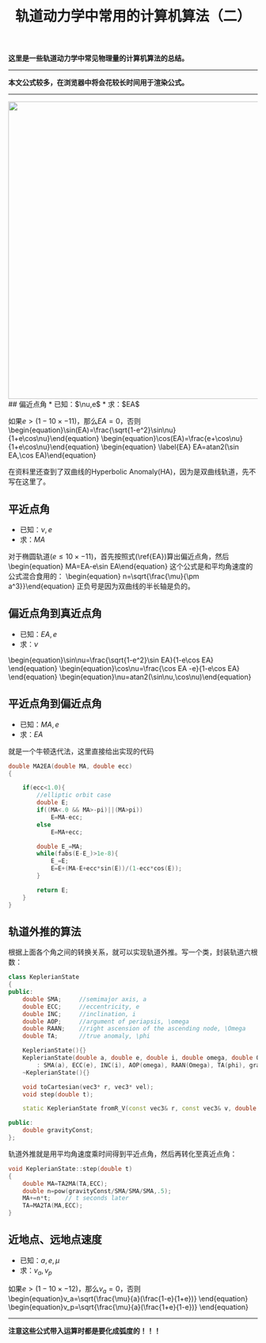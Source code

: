 ﻿---
title: 轨道动力学中常用的计算机算法（二）
categories:
- Programming
tags:
- 天文 
- 数值算法 
updated: 2017-4-7 
---
<script type="text/x-mathjax-config">
  		MathJax.Hub.Config({
            tex2jax: {
                inlineMath: [['$','$'], ['\\(','\\)']]
            },
  			TeX: { 
                equationNumbers: {  
                    autoNumber: "AMS"  
                },
     		    extensions: ["AMSmath.js"]
            },
            CommonHTML: { 
                linebreaks: { 
                    automatic: true 
                } 
            },
            "HTML-CSS": { 
                linebreaks: { 
                    automatic: true 
                } 
            },
            SVG: { 
                linebreaks: { 
                    automatic: true 
                } 
            }
  		});
		</script>

 <script type="text/javascript" src="https://cdn.bootcss.com/mathjax/2.7.3/MathJax.js?config=TeX-AMS-MML_HTMLorMML"></script>
**这里是一些轨道动力学中常见物理量的计算机算法的总结。**

---
**本文公式较多，在浏览器中将会花较长时间用于渲染公式。**  
  
--- 
<img src="{{ site.url }}/assets//blog_images/orbitalElement.svg" width="600px"/>
## 偏近点角
* 已知：$\nu,e$
* 求：$EA$  

如果$e>(1-10\times{-11})$，那么$EA=0$，否则
\begin{equation}\sin(EA)=\frac{\sqrt{1-e^2}\sin\nu}{1+e\cos\nu}\end{equation}
\begin{equation}\cos(EA)=\frac{e+\cos\nu}{1+e\cos\nu}\end{equation}
\begin{equation} \label{EA}
EA=atan2(\sin EA,\cos EA)\end{equation}

在资料里还查到了双曲线的Hyperbolic Anomaly(HA)，因为是双曲线轨道，先不写在这里了。

## 平近点角
* 已知：$\nu,e$
* 求：$MA$  

对于椭圆轨道($e\leq 10\times{-11}$)，首先按照式(\ref{EA})算出偏近点角，然后
\begin{equation} MA=EA-e\sin EA\end{equation}
这个公式是和平均角速度的公式混合食用的：
\begin{equation}
n=\sqrt{\frac{\mu}{\pm a^3}}\end{equation}
正负号是因为双曲线的半长轴是负的。

## 偏近点角到真近点角
* 已知：$EA,e$
* 求：$\nu$ 

\begin{equation}\sin\nu=\frac{\sqrt{1-e^2}\sin EA}{1-e\cos EA} \end{equation}
\begin{equation}\cos\nu=\frac{\cos EA -e}{1-e\cos EA} \end{equation}
\begin{equation}\nu=atan2(\sin\nu,\cos\nu)\end{equation}

## 平近点角到偏近点角
* 已知：$MA,e$
* 求：$EA$ 

就是一个牛顿迭代法，这里直接给出实现的代码
```c++
double MA2EA(double MA, double ecc)
{

    if(ecc<1.0){
        //elliptic orbit case
        double E;
        if((MA<.0 && MA>-pi)||(MA>pi))
            E=MA-ecc;
        else
            E=MA+ecc;

        double E_=MA;
        while(fabs(E-E_)>1e-8){
            E_=E;
            E=E+(MA-E+ecc*sin(E))/(1-ecc*cos(E));
        }

        return E;
    }
}
```

## 轨道外推的算法
根据上面各个角之间的转换关系，就可以实现轨道外推。写一个类，封装轨道六根数：
```c++
class KeplerianState
{
public:
    double SMA;     //semimajor axis, a
    double ECC;     //eccentricity, e
    double INC;     //inclination, i
    double AOP;     //argument of periapsis, \omega
    double RAAN;    //right ascension of the ascending node, \Omega
    double TA;      //true anomaly, \phi

    KeplerianState(){}
    KeplerianState(double a, double e, double i, double omega, double Omega, double phi, double mu=3.986004415e14)
        : SMA(a), ECC(e), INC(i), AOP(omega), RAAN(Omega), TA(phi), gravityConst(mu) {}
    ~KeplerianState(){}

    void toCartesian(vec3* r, vec3* vel);
    void step(double t);

    static KeplerianState fromR_V(const vec3& r, const vec3& v, double mu=3.98600445e14);

public:
    double gravityConst;
};
```
轨道外推就是用平均角速度乘时间得到平近点角，然后再转化至真近点角：
```c++
void KeplerianState::step(double t)
{
    double MA=TA2MA(TA,ECC);
    double n=pow(gravityConst/SMA/SMA/SMA,.5);
    MA+=n*t;    // t seconds later
    TA=MA2TA(MA,ECC);
}
```


## 近地点、远地点速度
* 已知：$a,e,\mu$
* 求：$v_a,v_p$  

如果$e > ( 1 - 10\times{−12} )$，那么$v_a=0$，否则
\begin{equation}v_a=\sqrt{\frac{\mu}{a}(\frac{1-e}{1+e})}
\end{equation}
\begin{equation}v_p=\sqrt{\frac{\mu}{a}(\frac{1+e}{1-e})}
\end{equation}

---
**注意这些公式带入运算时都是要化成弧度的！！！**






